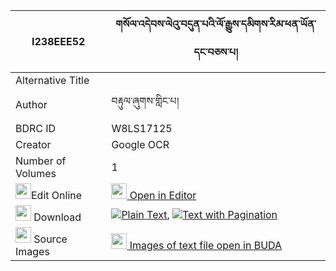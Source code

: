 |I238EEE52|གསོལ་འདེབས་ལེའུ་བདུན་པའི་ལོ་རྒྱུས་དམིགས་རིམ་ཕན་ཡོན་དང་བཅས་པ། 
| --- | --- 
|Alternative Title |
|Author| བརྟུལ་ཞུགས་གླིང་པ།
|BDRC ID | W8LS17125
|Creator | Google OCR
|Number of Volumes| 1
|<img width="25" src="https://img.icons8.com/color/25/000000/edit-property.png">Edit Online| [<img width="25" src="https://avatars.githubusercontent.com/u/45091458?s=200&v=4"> Open in Editor](http://editor.openpecha.org/I238EEE52)
|<img width="25" src="https://img.icons8.com/fluent/48/000000/download-2.png"/>  Download | [![](https://img.icons8.com/color/20/000000/txt.png)Plain Text](https://github.com/Openpecha/I238EEE52/releases/download/v1/soldeb_le'u_dunpa_i_logyu_mik__plain_I238EEE52.zip), [![](https://img.icons8.com/color/20/000000/txt.png)Text with Pagination](https://github.com/Openpecha/I238EEE52/releases/download/v1/soldeb_le'u_dunpa_i_logyu_mik__pages_I238EEE52.zip)
|<img width="25" src="https://img.icons8.com/plasticine/100/000000/pictures-folder.png"/>  Source Images | [<img width="25" src="https://library.bdrc.io/icons/BUDA-small.svg"> Images of text file open in BUDA](https://library.bdrc.io/show/bdr:W8LS17125)